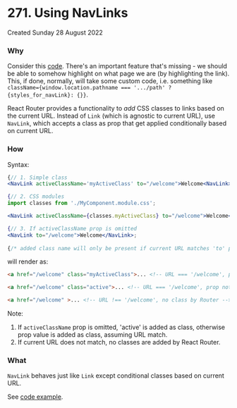 # 271. Using NavLinks
Created Sunday 28 August 2022

### Why
Consider this [code](https://github.com/exemplar-codes/react-router-demo/commit/28ac9b51da8d683876eca2e41d0a6bd2ef826621). There's an important feature that's missing - we should be able to somehow highlight on what page we are (by highlighting the link). This, if done, normally, will take some custom code, i.e. something like `className={window.location.pathname === '.../path' ? {styles_for_navLink}: {}}`.

React Router provides a functionality to *add* CSS classes to links based on the current URL. Instead of `Link` (which is agnostic to current URL), use `NavLink`, which accepts a class as prop that get applied conditionally based on current URL.

### How
Syntax:
```jsx
{// 1. Simple class
<NavLink activeClassName='myActiveClass' to="/welcome">Welcome<NavLink>

{// 2. CSS modules
import classes from './MyComponent.module.css';

<NavLink activeClassName={classes.myActiveClass} to="/welcome">Welcome<NavLink>;

{// 3. If activeClassName prop is omitted
<NavLink to="/welcome">Welcome</NavLink>;
 
{/* added class name will only be present if current URL matches 'to' prop value */}
```
will render as:
```html
<a href="/welcome" class="myActiveClass">... <!-- URL === '/welcome', prop used - string or CSS module - #1, #2 --> 

<a href="/welcome" class="active">... <!-- URL === '/welcome', prop not used, #3 -->

<a href="/welcome" >... <!-- URL !== '/welcome', no class by Router -->
```
Note:
1. If `activeClassName` prop is omitted, 'active' is added as class, otherwise prop value is added as class, assuming URL match.
2. If current URL does not match, no classes are added by React Router.


### What
`NavLink` behaves just like `Link` except conditional classes based on current URL.

See [code example](https://github.com/exemplar-codes/react-router-demo/commit/4cbb0b0fad4bab9c6451b254b15fd81ec953b490).
